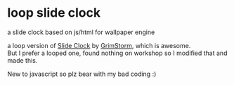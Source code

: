 # loop slide clock
a slide clock based on js/html for wallpaper engine  

a loop version of [Slide Clock](https://steamcommunity.com/sharedfiles/filedetails/?id=1286183699 "slide clock") by [GrimStorm](https://steamcommunity.com/id/j4cqu35), which is awesome.   
But I prefer a looped one, found nothing on workshop so I modified that and made this.

New to javascript so plz bear with my bad coding :)
